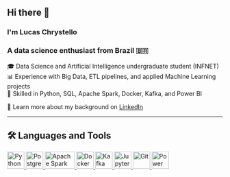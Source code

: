 ## Hi there 👋  
### I'm Lucas Chrystello  
### A data science enthusiast from Brazil 🇧🇷

🎓 Data Science and Artificial Intelligence undergraduate student (INFNET)  
📊 Experience with Big Data, ETL pipelines, and applied Machine Learning projects  
🚀 Skilled in Python, SQL, Apache Spark, Docker, Kafka, and Power BI  

📄 Learn more about my background on [LinkedIn](https://www.linkedin.com/in/lucaschrysp/)

---

## 🛠️ Languages and Tools

<p align="left"> 
  <a href="https://www.python.org/" target="_blank" rel="noreferrer"> 
    <img src="https://cdn.jsdelivr.net/gh/devicons/devicon/icons/python/python-original.svg" alt="Python" width="40" height="40" />
  </a> 
  <a href="https://www.postgresql.org/" target="_blank" rel="noreferrer"> 
    <img src="https://cdn.jsdelivr.net/gh/devicons/devicon/icons/postgresql/postgresql-original.svg" alt="PostgreSQL" width="40" height="40" />
  </a>
  <a href="https://spark.apache.org/" target="_blank" rel="noreferrer"> 
    <img src="https://upload.wikimedia.org/wikipedia/commons/f/f3/Apache_Spark_logo.svg" alt="Apache Spark" width="70" height="40" />
  </a> 
  <a href="https://www.docker.com/" target="_blank" rel="noreferrer"> 
    <img src="https://cdn.jsdelivr.net/gh/devicons/devicon/icons/docker/docker-original.svg" alt="Docker" width="40" height="40" />
  </a> 
  <a href="https://kafka.apache.org/" target="_blank" rel="noreferrer"> 
    <img src="https://cdn.jsdelivr.net/gh/devicons/devicon/icons/apachekafka/apachekafka-original.svg" alt="Kafka" width="40" height="40" />
  </a> 
  <a href="https://jupyter.org/" target="_blank" rel="noreferrer"> 
    <img src="https://cdn.jsdelivr.net/gh/devicons/devicon/icons/jupyter/jupyter-original.svg" alt="Jupyter" width="40" height="40" />
  </a> 
  <a href="https://git-scm.com/" target="_blank" rel="noreferrer"> 
    <img src="https://cdn.jsdelivr.net/gh/devicons/devicon/icons/git/git-original.svg" alt="Git" width="40" height="40" />
  </a> 
  <a href="https://powerbi.microsoft.com/" target="_blank" rel="noreferrer"> 
    <img src="https://img.icons8.com/color/48/000000/power-bi.png" alt="Power BI" width="40" height="40" />
  </a> 
</p>
